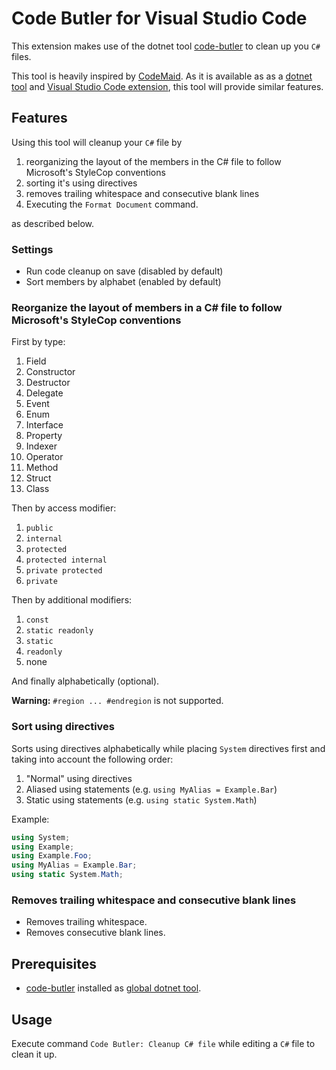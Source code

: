 # Code Butler for Visual Studio Code

This extension makes use of the dotnet tool [code-butler](https://www.nuget.org/packages/code-butler) to clean up you `C#` files.

This tool is heavily inspired by [CodeMaid](https://www.codemaid.net). As it is available as as a [dotnet tool](https://www.nuget.org/packages/code-butler) and [Visual Studio Code extension](https://marketplace.visualstudio.com/items?itemName=just-seba.vscode-code-butler), this tool will provide similar features.

## Features

Using this tool will cleanup your `C#` file by

1.  reorganizing the layout of the members in the C# file to follow Microsoft's StyleCop conventions
2.  sorting it's using directives
3.  removes trailing whitespace and consecutive blank lines
4.  Executing the `Format Document` command.

as described below.

### Settings

- Run code cleanup on save (disabled by default)
- Sort members by alphabet (enabled by default)

### Reorganize the layout of members in a C# file to follow Microsoft's StyleCop conventions

First by type:

1. Field
2. Constructor
3. Destructor
4. Delegate
5. Event
6. Enum
7. Interface
8. Property
9. Indexer
10. Operator
11. Method
12. Struct
13. Class

Then by access modifier:

1.  `public`
2.  `internal`
3.  `protected`
4.  `protected internal`
5.  `private protected`
6.  `private`

Then by additional modifiers:

1.  `const`
2.  `static readonly`
3.  `static`
4.  `readonly`
5.  none

And finally alphabetically (optional).

**Warning:** `#region ... #endregion` is not supported.

### Sort using directives

Sorts using directives alphabetically while placing `System` directives first and taking into account the following order:

1. "Normal" using directives
2. Aliased using statements (e.g. `using MyAlias = Example.Bar`)
3. Static using statements (e.g. `using static System.Math`)

Example:

```csharp
using System;
using Example;
using Example.Foo;
using MyAlias = Example.Bar;
using static System.Math;
```

### Removes trailing whitespace and consecutive blank lines

- Removes trailing whitespace.
- Removes consecutive blank lines.

## Prerequisites

- [code-butler](https://www.nuget.org/packages/code-butler) installed as [global dotnet tool](https://learn.microsoft.com/en-us/dotnet/core/tools/global-tools-how-to-use).

## Usage

Execute command `Code Butler: Cleanup C# file` while editing a `C#` file to clean it up.
